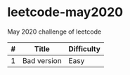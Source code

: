 # leetcode-may2020
May 2020 challenge of leetcode

\# | Title | Difficulty|
----|------|-----------|
1  |Bad version|Easy|
